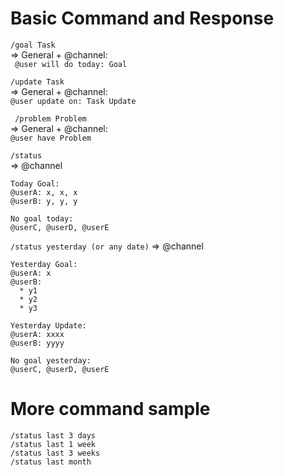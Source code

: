 # Basic Command and Response

``` /goal Task ```  
=> General + @channel:  
``` @user will do today: Goal```

```/update Task  ```  
=> General + @channel:  
``` @user update on: Task Update ```

``` /problem Problem```  
=> General + @channel:  
``` @user have Problem ```

``` /status ```  
=> @channel   
```
Today Goal:
@userA: x, x, x
@userB: y, y, y

No goal today:
@userC, @userD, @userE
```

``` /status yesterday (or any date) ```
=> @channel
``` 
Yesterday Goal:
@userA: x
@userB: 
  * y1
  * y2
  * y3

Yesterday Update:
@userA: xxxx
@userB: yyyy

No goal yesterday:
@userC, @userD, @userE
``` 

# More command sample
``` /status last 3 days ```  
``` /status last 1 week  ```  
``` /status last 3 weeks  ```  
``` /status last month  ```  
